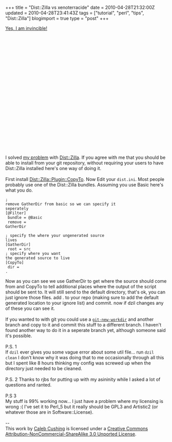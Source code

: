 +++
title = "Dist::Zilla vs xenoterracide"
date = 2010-04-28T21:32:00Z
updated = 2010-04-28T23:41:43Z
tags = ["tutorial",  "perl", "tips", "Dist::Zilla"]
blogimport = true 
type = "post"
+++

<noscript><a href="http://www.youtube.com/watch?v=fXW02XmBGQw">Yes, I am invincible! </a></noscript><object width="640" height="385"><param name="movie" value="http://www.youtube.com/v/fXW02XmBGQw&hl=en_US&fs=1&"></param><param name="allowFullScreen" value="true"></param><param name="allowscriptaccess" value="always"></param><embed src="http://www.youtube.com/v/fXW02XmBGQw&hl=en_US&fs=1&" type="application/x-shockwave-flash" allowscriptaccess="always" allowfullscreen="true" width="640" height="385"></embed></object> I solved <a href="http://xenoterracide.blogspot.com/2010/04/my-new-lovehate-relationship-with.html">my problem</a> with <a href="http://search.cpan.org/dist/Dist-Zilla/">Dist::Zilla</a>. If you agree with me that you should be able to install from your git repository, without requiring your users to have Dist::Zilla installed here's one way of doing it.<br /><br />First install <a href="http://search.cpan.org/dist/Dist-Zilla-Plugin-CopyTo/lib/Dist/Zilla/Plugin/CopyTo.pm">Dist::Zilla::Plugin::CopyTo</a>. Now Edit your <code>dist.ini</code>. Most people probably use one of the Dist::Zilla bundles. Assuming you use Basic here's what you do.<script src="http://gist.github.com/382978.js"></script><noscript><pre><code>; remove GatherDir from basic so we can specify it seperately<br />[@Filter]<br />    bundle = @Basic<br />    remove = GatherDir<br /><br />; specify the where your ungenerated source lives<br />[GatherDir]<br />    root = src<br />; specify where you want the generated source to live<br />[CopyTo]<br />    dir = .</code></pre></noscript> Now as you can see we use GatherDir to get where the source should come from and CopyTo to tell additional places where the output of the script should be sent to. It will still send to the default directory, that's ok, you can just ignore those files. add . to your repo (making sure to add the default generated location to your ignore list) and commit. now if dzil changes any of these you can see it.<br /><br />If you wanted to with git you could use a <code><a href="http://blog.nuclearsquid.com/writings/git-new-workdir.html">git-new-workdir</a></code> and another branch and copy to it and commit this stuff to a different branch. I haven't found another way to do it in a seperate branch yet, although someone said it's possible.<br /><br />P.S. 1<br />If <code>dzil</code> ever gives you some vague error about some util file... run <code>dzil clean</code> I don't know why it was doing that to me occasionally through all this but I spent like 8 hours thinking my config was screwed up when the directory just needed to be cleaned.<br /><br />P.S. 2 Thanks to rjbs for putting up with my asininity while I asked a lot of questions and ranted.<br /><br />P.S 3<br />My stuff is 99% working now... I just have a problem where my licensing is wrong :( I've set it to Perl_5 but it really should be GPL3 and Artistic2 (or whatever those are in Software::License).<div class="blogger-post-footer"><br />--<br />
This <span xmlns:dc="http://purl.org/dc/elements/1.1/" href="http://purl.org/dc/dcmitype/Text" rel="dc:type">work</span> by <a xmlns:cc="http://creativecommons.org/ns#" href="http://www.xenoterracide.com" property="cc:attributionName" rel="cc:attributionURL">Caleb Cushing</a> is licensed under a <a rel="license" href="http://creativecommons.org/licenses/by-nc-sa/3.0/">Creative Commons Attribution-NonCommercial-ShareAlike 3.0 Unported License</a>.</div>
